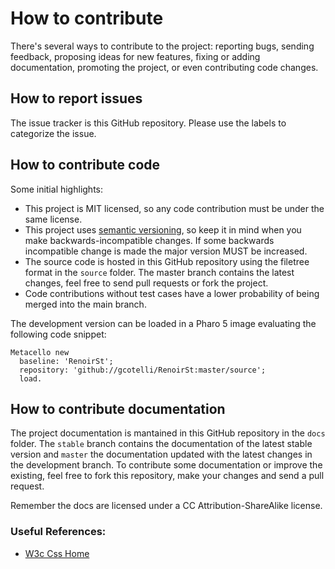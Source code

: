 How to contribute
=================

There's several ways to contribute to the project: reporting bugs, sending feedback, proposing ideas for new features, fixing or adding documentation, promoting the project, or even contributing code changes.

## How to report issues

The issue tracker is this GitHub repository. Please use the labels to categorize the issue. 

## How to contribute code

Some initial highlights:

- This project is MIT licensed, so any code contribution must be under the same license.
- This project uses [semantic versioning](http://semver.org/), so keep it in mind when you make backwards-incompatible changes. If some backwards incompatible change is made the major version MUST be increased.
- The source code is hosted in this GitHub repository using the filetree format in the `source` folder. The master branch contains the latest changes, feel free to send pull requests or fork the project. 
- Code contributions without test cases have a lower probability of being merged into the main branch.

The development version can be loaded in a Pharo 5 image evaluating the following code snippet:
```smalltalk
Metacello new
  baseline: 'RenoirSt';
  repository: 'github://gcotelli/RenoirSt:master/source';
  load.
```

## How to contribute documentation

The project documentation is mantained in this GitHub repository in the `docs` folder. The `stable` branch contains the documentation of the latest stable version and `master` the documentation updated with the latest changes in the development branch. To contribute some documentation or improve the existing, feel free to fork this repository, make your changes and send a pull request.

Remember the docs are licensed under a CC Attribution-ShareAlike license. 

### Useful References:

- [W3c Css Home](http://www.w3.org/Style/CSS/)
